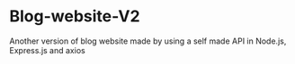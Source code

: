 # Blog-website-V2
Another version of blog website made by using a self made API in Node.js, Express.js and axios
